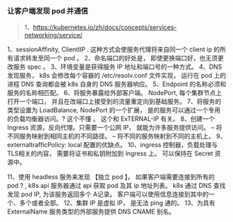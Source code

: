 ### 让客户端发现 pod 并通信

> 1、https://kubernetes.io/zh/docs/concepts/services-networking/service/ 


1、sessionAffinity, ClientIIP . 这种方式会使服务代理将来自同一个 client ip 的所有请求转发至同一个 pod 。 
2、命名端口的好处是， 即使更换端口好，也无须更改服务 spec 。 
3、环境变量是获得服务 IP 地址和端口号的一种方式。 
4、DNS 发现服务， k8s 会修改每个容器的 /etc/resolv.conf 文件实现， 运行在 pod 上的进程 DNS 查询都会被 k8s 自身的 DNS 服务器响应。 
5、Endpoint 的名称必须和服务的名称相匹配。 
6、将服务暴露给外部客户端。 NodePort, 每个集群节点上打开一个端口， 并且在改端口上接受到的流量重定向到基础服务。 
7、将服务的类型设置为 LoadBalance, NodePort 的一个扩展， 是的服务可以通过一个专用的负载均衡器访问。? 这个不懂 。 这个和 ExTERNAL-IP 有关。 
8、创建一个 Ingress 资源，反向代理。只需要一个公网 IP， 就能为许多服务提供访问。
–	将不同服务映射到相同主机的不同路径。
–	将不同的服务映射到不同的主机上。 
9、externaltrafficPolicy: local 配置的优缺点。 10、ingress 控制器，负载处理与 TLS相关的内容， 需要将证书和私钥附加到 Ingress 上。 可以保持在 Secret 资源中。 

11、使用 headless 服务来发现 【独立 pod 】。 如果客户端需要连接到所有的 pod ? ,  k8s api 服务器通过 api 获取 pod 及其 ip 地址列表。 k8s 通过 DNS 查找发现 pod IP, 为该服务返回多个 A记录。 客户端可以使用信息连接到其中的一个、多个或者全部。 
12、集群 IP 是虚拟 IP， 是无法 ping 通的。
13、为具有 ExternalName 服务类型的外部服务提供 DNS CNAME 别名。  